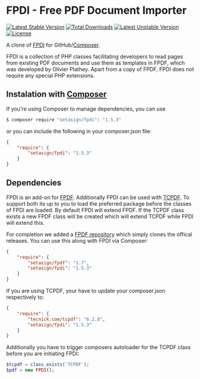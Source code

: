 FPDI - Free PDF Document Importer
=================================

[![Latest Stable Version](https://poser.pugx.org/setasign/fpdi/v/stable.svg)](https://packagist.org/packages/setasign/fpdi) [![Total Downloads](https://poser.pugx.org/setasign/fpdi/downloads.svg)](https://packagist.org/packages/setasign/fpdi) [![Latest Unstable Version](https://poser.pugx.org/setasign/fpdi/v/unstable.svg)](https://packagist.org/packages/setasign/fpdi) [![License](https://poser.pugx.org/setasign/fpdi/license.svg)](https://packagist.org/packages/setasign/fpdi)

A clone of [FPDI](https://www.setasign.com/fpdi) for GitHub/[Composer](https://packagist.org/packages/setasign/fpdi).

FPDI is a collection of PHP classes facilitating developers to read pages from existing PDF documents and use them as templates in FPDF, which was developed by Olivier Plathey. Apart from a copy of FPDF, FPDI does not require any special PHP extensions.

## Instalation with [Composer](https://packagist.org/packages/setasign/fpdi)

If you're using Composer to manage dependencies, you can use

```bash
$ composer require "setasign/fpdi": "1.5.3"
```

or you can include the following in your composer.json file:

```json
{
    "require": {
        "setasign/fpdi": "1.5.3"
    }
}
```

Dependencies
------------

FPDI is an add-on for [FPDF](http://fpdf.org/). Additionally FPDI can be used with [TCPDF](http://www.tcpdf.org/).
To support both its up to you to load the preferred package before the classes of FPDI are loaded. By default FPDI will extend FPDF. If the TCPDF class exists a new FPDF class will be created which will extend TCPDF while FPDI will extend this.

For completion we added a [FPDF repository](https://github.com/Setasign/FPDF) which simply clones the offical releases. You can use this along with FPDI via Composer:

```json
{
    "require": {
        "setasign/fpdf": "1.7",
        "setasign/fpdi": "1.5.3"
    }
}
```

If you are using TCPDF, your have to update your composer.json respectively to:

```json
{
    "require": {
        "tecnick.com/tcpdf": "6.2.8",
        "setasign/fpdi": "1.5.3"
    }
}
```

Additionally you have to trigger composers autoloader for the TCPDF class before you are initiating FPDI:

```php
$tcpdf = class_exists('TCPDF');
$pdf = new FPDI();
```
